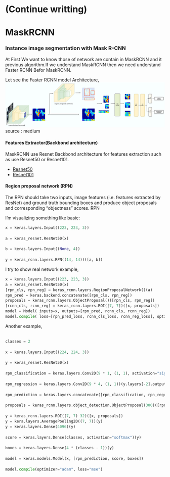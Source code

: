 # (Continue writting)
# MaskRCNN
### Instance image segmentation with Mask R-CNN

At First We want to know those of network are contain in MaskRCNN and it previous algorithm.If we understand MaskRCNN then we need understand Faster RCNN Befor MaskRCNN.

Let see the Faster RCNN model Architecture,
![alt text](1*0cxB2pAxQ0A7AhTl-YT2JQ.jpeg)
source : medium

#### Features Extractor(Backbond architecture)
MaskRCNN use Resnet Backbond architecture for features extraction such as use Resnet50 or Resnet101. 
- [Resnet50](https://github.com/keras-team/keras-applications/blob/master/keras_applications/resnet50.py)
- [Resnet101](https://github.com/statech/resnet/blob/master/resnet/resnet101.py)

#### Region proposal network (RPN)

The RPN should take two inputs, image features (i.e. features extracted by ResNet) and ground truth bounding boxes and produce object proposals and corresponding “objectness” scores. RPN


I’m visualizing something like basic:

```py
x = keras.layers.Input((223, 223, 3))

a = keras_resnet.ResNet50(x)

b = keras.layers.Input((None, 4))

y = keras_rcnn.layers.RPN((14, 14))([a, b])
```

I try to show real network example,

```py
x = keras.layers.Input((223, 223, 3))
a = keras_resnet.ResNet50(x)
[rpn_cls, rpn_reg] = keras_rcnn.layers.RegionProposalNetwork()(a)
rpn_pred = keras.backend.concatenate([rpn_cls, rpn_reg])
proposals = keras_rcnn.layers.ObjectProposal()([rpn_cls, rpn_reg])
[rcnn_cls, rcnn_reg] = keras_rcnn.layers.ROI([7, 7])([x, proposals])
model = Model( inputs=x, outputs=[rpn_pred, rcnn_cls, rcnn_reg])
model.compile( loss=[rpn_pred_loss, rcnn_cls_loss, rcnn_reg_loss], optimizer="adam")
```
Another example,
```py

classes = 2

x = keras.layers.Input((224, 224, 3))

y = keras_resnet.ResNet50(x)

rpn_classification = keras.layers.Conv2D(9 * 1, (1, 1), activation="sigmoid")(y.layers[-2].output)

rpn_regression = keras.layers.Conv2D(9 * 4, (1, 1))(y.layers[-2].output)

rpn_prediction = keras.layers.concatenate([rpn_classification, rpn_regression])

proposals = keras_rcnn.layers.object_detection.ObjectProposal(300)([rpn_classification, rpn_regression])

y = keras_rcnn.layers.ROI((7, 7) 32)([x, proposals])
y = kera.layers.AveragePooling2D((7, 7))(y)
y = keras.layers.Dense(4096)(y)

score = keras.layers.Dense(classes, activation="softmax")(y)

boxes = keras.layers.Dense(4 * (classes - 1))(y)

model = keras.models.Model(x, [rpn_prediction, score, boxes])

model.compile(optimizer="adam", loss="mse")


```
